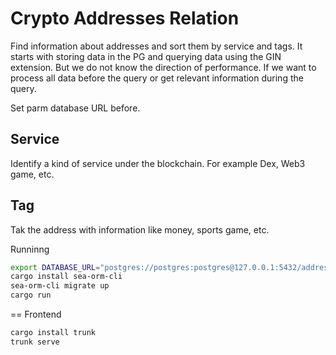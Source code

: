 # Crypto Addresses Relation

Find information about addresses and sort them by service and tags.
It starts with storing data in the PG and querying data using the GIN extension. But we do not know the direction of performance.
If we want to process all data before the query or get relevant information during the query.

Set parm database URL before.

## Service

Identify a kind of service under the blockchain. For example Dex, Web3 game, etc.

## Tag

Tak the address with information like money, sports game, etc.

Runninng

```bash
export DATABASE_URL="postgres://postgres:postgres@127.0.0.1:5432/addresses"
cargo install sea-orm-cli
sea-orm-cli migrate up
cargo run
```

== Frontend

```bash
cargo install trunk
trunk serve
```
